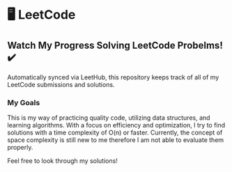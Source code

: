 # 🖥️ LeetCode
## Watch My Progress Solving LeetCode Probelms! ✔️
Automatically synced via LeetHub, this repository keeps track of all of my LeetCode submissions and solutions.  
  
### My Goals
This is my way of practicing quality code, utilizing data structures, and learning algorithms. With a focus on efficiency and optimization,
I try to find solutions with a time complexity of O(n) or faster. Currently, the concept of space complexity is still new to me
therefore I am not able to evaluate them properly.  

Feel free to look through my solutions!
